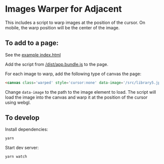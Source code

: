 # Images Warper for Adjacent

This includes a script to warp images at the position of the cursor.  On mobile, the warp position will be the center of the image.

## To add to a page:

See the [example index.html](index.html)

Add the script from [/dist/app.bundle.js](https://raw.githubusercontent.com/oveddan/adjacent-warped-images/master/dist/app.bundle.js) to the page.

For each image to warp, add the following type of canvas the page:

```html
<canvas class='warped' style='cursor:none' data-image='/src/library5.jpg'></canvas>
```

Change `data-image` to the path to the image element to load.  The script will load the image into the canvas and warp it at the position of the cursor using webgl.

## To develop

Install dependencies:

```bash
yarn
```

Start dev server:

```bash
yarn watch
```